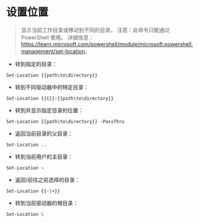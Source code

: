 # 设置位置

> 显示当前工作目录或移动到不同的目录。
> 注意：此命令只能通过 PowerShell 使用。
> 详细信息：<https://learn.microsoft.com/powershell/module/microsoft.powershell.management/set-location>。

- 转到指定的目录：

`Set-Location {{path\to\directory}}`

- 转到不同驱动器中的特定目录：

`Set-Location {{C}}:{{path\to\directory}}`

- 转到并显示指定目录的位置：

`Set-Location {{path\to\directory}} -PassThru`

- 返回当前目录的父目录：

`Set-Location ..`

- 转到当前用户的主目录：

`Set-Location ~`

- 返回/前往之前选择的目录：

`Set-Location {{-|+}}`

- 转到当前驱动器的根目录：

`Set-Location \`